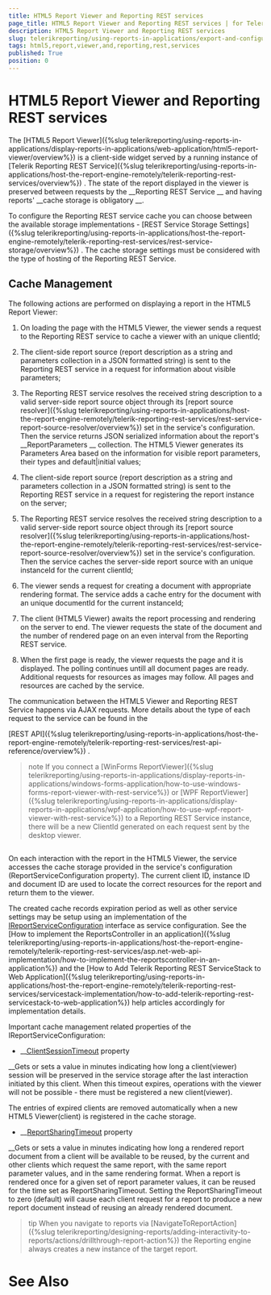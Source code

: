```yaml
---
title: HTML5 Report Viewer and Reporting REST services
page_title: HTML5 Report Viewer and Reporting REST services | for Telerik Reporting Documentation
description: HTML5 Report Viewer and Reporting REST services
slug: telerikreporting/using-reports-in-applications/export-and-configure/cache-management/html5-report-viewer-and-reporting-rest-services
tags: html5,report,viewer,and,reporting,rest,services
published: True
position: 0
---
```


# HTML5 Report Viewer and Reporting REST services



The 
[HTML5 Report Viewer]({%slug telerikreporting/using-reports-in-applications/display-reports-in-applications/web-application/html5-report-viewer/overview%})
 is a client-side widget
        served by a running instance of 
[Telerik Reporting REST Service]({%slug telerikreporting/using-reports-in-applications/host-the-report-engine-remotely/telerik-reporting-rest-services/overview%})
.
        The state of the report displayed in the viewer is preserved between requests by the 
__Reporting REST Service
__        and having reports' 
__cache storage is obligatory
__.
      


To configure the Reporting REST service cache you can choose
        between the available storage implementations - 
[REST Service Storage Settings]({%slug telerikreporting/using-reports-in-applications/host-the-report-engine-remotely/telerik-reporting-rest-services/rest-service-storage/overview%})
.
        The cache storage settings must be considered with the type of hosting of the Reporting REST Service.
      


## Cache Management

The following actions are performed on displaying a report in the HTML5 Report Viewer:


1. On loading the page with the HTML5 Viewer, the viewer sends a request to the Reporting REST service to cache a viewer with an unique clientId;


1. The client-side report source (report description as a string and parameters collection in a JSON formatted string) is sent to the Reporting REST service
              in a request for information about visible parameters;
            


1. The Reporting REST service resolves the received string description to a valid server-side report source object
              through its 
[report source resolver]({%slug telerikreporting/using-reports-in-applications/host-the-report-engine-remotely/telerik-reporting-rest-services/rest-service-report-source-resolver/overview%})
 set in the
              service's configuration. Then the service returns JSON serialized information about
              the report's 
__ReportParameters
__ collection. The HTML5 Viewer generates its Parameters Area
              based on the information for visible report parameters, their types and default|initial values;
            


1. The client-side report source (report description as a string and parameters collection in a JSON formatted string) is sent to the Reporting REST service
              in a request for registering the report instance on the server;
            


1. The Reporting REST service resolves the received string description to a valid server-side report source object
              through its 
[report source resolver]({%slug telerikreporting/using-reports-in-applications/host-the-report-engine-remotely/telerik-reporting-rest-services/rest-service-report-source-resolver/overview%})
 set in the
              service's configuration. Then the service caches the server-side report source with an unique instanceId for the current clientId;
            


1. The viewer sends a request for creating a document with appropriate rendering format.
              The service adds a cache entry for the document with an unique documentId for the current instanceId;
            


1. The client (HTML5 Viewer) awaits the report processing and rendering on the server to end.
              The viewer requests the state of the document and the number of rendered page on an even interval from the Reporting REST service.
            


1. When the first page is ready, the viewer requests the page and it is displayed. The polling continues untill all document pages are ready.
              Additional requests for resources as images may follow. All pages and resources are cached by the service.
            


The communication between the HTML5 Viewer and Reporting REST Service happens via AJAX requests.
          More details about the type of each request to the service can be found in the
          
[REST API]({%slug telerikreporting/using-reports-in-applications/host-the-report-engine-remotely/telerik-reporting-rest-services/rest-api-reference/overview%})
.
        


>note If you connect a [WinForms ReportViewer]({%slug telerikreporting/using-reports-in-applications/display-reports-in-applications/windows-forms-application/how-to-use-windows-forms-report-viewer-with-rest-service%}) or            [WPF ReportViewer]({%slug telerikreporting/using-reports-in-applications/display-reports-in-applications/wpf-application/how-to-use-wpf-report-viewer-with-rest-service%}) to a Reporting REST Service instance,            there will be a new ClientId generated on each request sent by the desktop viewer.          


## 

On each interaction with the report in the HTML5 Viewer, the service accesses the cache storage provided
          in the service's configuration (ReportServiceConfiguration property).
          The current client ID, instance ID and document ID are used to locate the correct
          resources for the report and return them to the viewer.
        


The created cache records expiration period as well as other service settings may be setup
          using an implementation of the 
[IReportServiceConfiguration](/reporting/api/Telerik.Reporting.Services.IReportServiceConfiguration)
          interface as service configuration.
          See the 
[How to implement the ReportsController in an application]({%slug telerikreporting/using-reports-in-applications/host-the-report-engine-remotely/telerik-reporting-rest-services/asp.net-web-api-implementation/how-to-implement-the-reportscontroller-in-an-application%})
          and the 
[How to Add Telerik Reporting REST ServiceStack to Web Application]({%slug telerikreporting/using-reports-in-applications/host-the-report-engine-remotely/telerik-reporting-rest-services/servicestack-implementation/how-to-add-telerik-reporting-rest-servicestack-to-web-application%})
          help articles accordingly for implementation details.
        


Important cache management related properties of the IReportServiceConfiguration:


* __[ClientSessionTimeout](/reporting/api/Telerik.Reporting.Services.IReportServiceConfiguration#Telerik_Reporting_Services_IReportServiceConfiguration_ClientSessionTimeout)
 property
              
__Gets or sets a value in minutes indicating how long a client(viewer) session will be preserved in the service storage after the
              last interaction initiated by this client. When this timeout expires, operations with the viewer will not be possible
              - there must be registered a new client(viewer).
            
The entries of expired clients are removed automatically when a new HTML5 Viewer(client) is registered in the cache storage.


* __[ReportSharingTimeout](/reporting/api/Telerik.Reporting.Services.IReportServiceConfiguration#Telerik_Reporting_Services_IReportServiceConfiguration_ReportSharingTimeout)
 property
              
__Gets or sets a value in minutes indicating how long a rendered report document from a client will be available to be reused,
              by the current and other clients which request the same report, with the same report parameter values, and in the same rendering format.
              When a report is rendered once for a given set of report parameter values, it can be reused for the
              time set as ReportSharingTimeout. Setting the ReportSharingTimeout to zero (default) will cause each client request for a report to produce a
              new report document instead of reusing an already rendered document.
            


>tip When you navigate to reports via [NavigateToReportAction]({%slug telerikreporting/designing-reports/adding-interactivity-to-reports/actions/drillthrough-report-action%})                the Reporting engine always creates a new instance of the target report.              


# See Also

